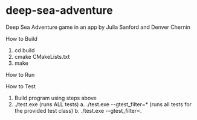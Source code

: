 # deep-sea-adventure
Deep Sea Adventure game in an app by Julia Sanford and Denver Chernin

How to Build
1. cd build
2. cmake CMakeLists.txt
3. make

How to Run


How to Test
1. Build program using steps above
2. ./test.exe (runs ALL tests)
    a. ./test.exe --gtest_filter=<test class name>* (runs all tests for the provided test class)
    b. ./test.exe --gtest_filter=<test class name>.<test function name>